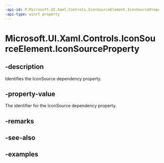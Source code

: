 ```yaml
---
-api-id: P:Microsoft.UI.Xaml.Controls.IconSourceElement.IconSourceProperty
-api-type: winrt property
---
```


<!-- Property syntax.
public DependencyProperty IconSourceProperty { get; }
-->

# Microsoft.UI.Xaml.Controls.IconSourceElement.IconSourceProperty

## -description

Identifies the IconSource dependency property.

## -property-value

The identifier for the IconSource dependency property.

## -remarks

## -see-also

## -examples

